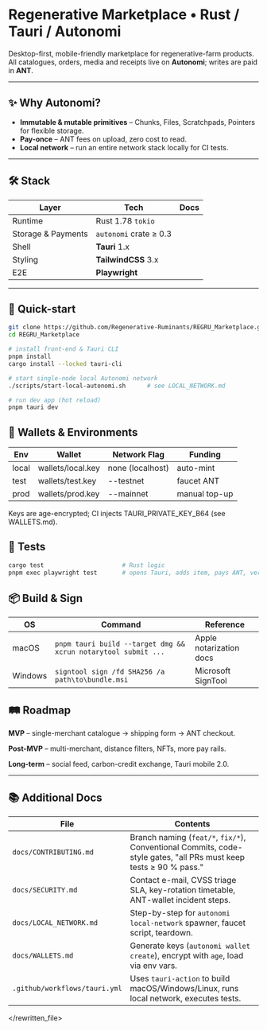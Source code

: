 # Regenerative Marketplace • Rust / Tauri / Autonomi

Desktop-first, mobile-friendly marketplace for regenerative-farm products.  
All catalogues, orders, media and receipts live on **Autonomi**; writes are paid in **ANT**.

---

## ✨ Why Autonomi?
* **Immutable & mutable primitives** – Chunks, Files, Scratchpads, Pointers for flexible storage. 
* **Pay-once** – ANT fees on upload, zero cost to read.  
* **Local network** – run an entire network stack locally for CI tests.  

---

## 🛠️ Stack

| Layer | Tech | Docs |
|-------|------|------|
| Runtime | Rust 1.78   `tokio` |  |
| Storage & Payments | `autonomi` crate ≥ 0.3 |  |
| Shell | **Tauri** 1.x |  |
| Styling | **TailwindCSS** 3.x |  |
| E2E | **Playwright** |  |

---

## 🚀 Quick-start

```bash
git clone https://github.com/Regenerative-Ruminants/REGRU_Marketplace.git
cd REGRU_Marketplace

# install front-end & Tauri CLI
pnpm install
cargo install --locked tauri-cli

# start single-node local Autonomi network
./scripts/start-local-autonomi.sh      # see LOCAL_NETWORK.md

# run dev app (hot reload)
pnpm tauri dev
```

## 🔑 Wallets & Environments
| Env   | Wallet             | Network Flag     | Funding      |
|-------|--------------------|------------------|--------------|
| local | wallets/local.key  | none (localhost) | auto-mint    |
| test  | wallets/test.key   | --testnet        | faucet ANT   |
| prod  | wallets/prod.key   | --mainnet        | manual top-up |

Keys are age-encrypted; CI injects TAURI_PRIVATE_KEY_B64 (see WALLETS.md).

## 🧪 Tests
```bash
cargo test                      # Rust logic
pnpm exec playwright test       # opens Tauri, adds item, pays ANT, verifies Scratchpad
```

## 📦 Build & Sign
| OS      | Command                                                              | Reference                                       |
|---------|----------------------------------------------------------------------|-------------------------------------------------|
| macOS   | `pnpm tauri build --target dmg && xcrun notarytool submit ...`         | Apple notarization docs                         |
| Windows | `signtool sign /fd SHA256 /a path\to\bundle.msi`                       | Microsoft SignTool                              |

## 🛤️ Roadmap
**MVP** – single-merchant catalogue → shipping form → ANT checkout.

**Post-MVP** – multi-merchant, distance filters, NFTs, more pay rails.

**Long-term** – social feed, carbon-credit exchange, Tauri mobile 2.0. 

---

## 📚 Additional Docs

| File                 | Contents                                                                                             |
|----------------------|------------------------------------------------------------------------------------------------------|
| `docs/CONTRIBUTING.md` | Branch naming (`feat/*`, `fix/*`), Conventional Commits, code-style gates, "all PRs must keep tests ≥ 90 % pass." |
| `docs/SECURITY.md`     | Contact e-mail, CVSS triage SLA, key-rotation timetable, ANT-wallet incident steps.                    |
| `docs/LOCAL_NETWORK.md`| Step-by-step for `autonomi local-network` spawner, faucet script, teardown.                          |
| `docs/WALLETS.md`      | Generate keys (`autonomi wallet create`), encrypt with `age`, load via env vars.                       |
| `.github/workflows/tauri.yml` | Uses `tauri-action` to build macOS/Windows/Linux, runs local network, executes tests.                    |

</rewritten_file> 